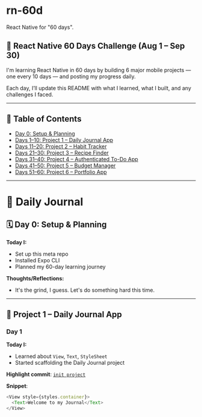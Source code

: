 # rn-60d
React Native for "60 days".

## 🚀 React Native 60 Days Challenge (Aug 1 – Sep 30)

I'm learning React Native in 60 days by building 6 major mobile projects — one every 10 days — and posting my progress daily.

Each day, I’ll update this README with what I learned, what I built, and any challenges I faced.

---

## 📅 Table of Contents

- [Day 0: Setup & Planning](#day-0-setup--planning)
- [Days 1–10: Project 1 – Daily Journal App](#project-1-daily-journal-app)
- [Days 11–20: Project 2 – Habit Tracker](#project-2-habit-tracker)
- [Days 21–30: Project 3 – Recipe Finder](#project-3-recipe-finder)
- [Days 31–40: Project 4 – Authenticated To-Do App](#project-4-authenticated-to-do-app)
- [Days 41–50: Project 5 – Budget Manager](#project-5-budget-manager)
- [Days 51–60: Project 6 – Portfolio App](#project-6-portfolio-app)

---

# 🧠 Daily Journal

## 🗓️ Day 0: Setup & Planning
**Today I:**
- Set up this meta repo
- Installed Expo CLI
- Planned my 60-day learning journey

**Thoughts/Reflections:**
- It's the grind, I guess. Let's do something hard this time.

---

## 🔨 Project 1 – Daily Journal App

### Day 1
**Today I:**
- Learned about `View`, `Text`, `StyleSheet`
- Started scaffolding the Daily Journal project

**Highlight commit**: [`init project`](https://github.com/YOUR_USERNAME/react-native-daily-journal/commit/xyz)

**Snippet**:
```js
<View style={styles.container}>
  <Text>Welcome to my Journal</Text>
</View>
